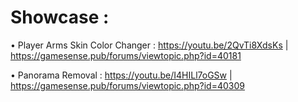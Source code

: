 # Showcase :

• Player Arms Skin Color Changer : https://youtu.be/2QvTi8XdsKs | https://gamesense.pub/forums/viewtopic.php?id=40181

• Panorama Removal : https://youtu.be/I4HILl7oGSw | https://gamesense.pub/forums/viewtopic.php?id=40309
